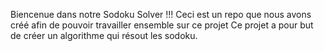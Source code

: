 Biencenue dans notre Sodoku Solver !!!
Ceci est un repo que nous avons créé afin de pouvoir travailler ensemble sur ce projet
Ce projet a pour but de créer un algorithme qui résout les sodoku.
